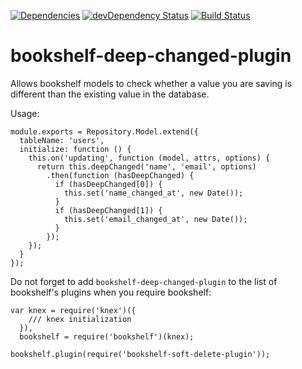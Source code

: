 [![Dependencies](https://david-dm.org/oronnadiv/bookshelf-deep-changed-plugin.svg?style=flat)](https://david-dm.org/oronnadiv/bookshelf-deep-changed-plugin)
[![devDependency Status](https://david-dm.org/oronnadiv/bookshelf-deep-changed-plugin/dev-status.svg?style=flat)](https://david-dm.org/oronnadiv/bookshelf-deep-changed-plugin#info=devDependencies)
[![Build Status](https://travis-ci.org/oronnadiv/bookshelf-deep-changed-plugin.svg?style=flat)](https://travis-ci.org/oronnadiv/bookshelf-deep-changed-plugin)
# bookshelf-deep-changed-plugin
Allows bookshelf models to check whether a value you are saving is different than the existing value in the database.

Usage:
```
module.exports = Repository.Model.extend({
  tableName: 'users',
  initialize: function () {
    this.on('updating', function (model, attrs, options) {
      return this.deepChanged('name', 'email', options)
        .then(function (hasDeepChanged) {
          if (hasDeepChanged[0]) {
            this.set('name_changed_at', new Date());
          }
          if (hasDeepChanged[1]) {
            this.set('email_changed_at', new Date());
          }
        });
    });
  }
});

```

Do not forget to add ```bookshelf-deep-changed-plugin``` to the list of bookshelf's plugins when you require bookshelf:

```
var knex = require('knex')({
    /// knex initialization
  }),
  bookshelf = require('bookshelf')(knex);

bookshelf.plugin(require('bookshelf-soft-delete-plugin'));
```
